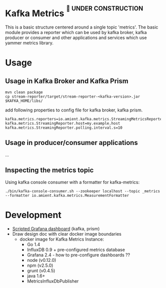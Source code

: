 # Kafka Metrics  <sup><sup>:no_entry_sign: UNDER CONSTRUCTION</sup></sup>

This is a basic structure centered around a single topic 'metrics'. The basic module provides a reporter which 
can be used by kafka broker, kafka producer or consumer and other applications and services which use yammer metrics
library.
 

# Usage

## Usage in Kafka Broker and Kafka Prism

```
mvn clean package
cp stream-reporter/target/stream-reporter-<kafka-version>.jar $KAFKA_HOME/libs/
```

add following properties to config file for kafka broker, kafka prism.  

```
kafka.metrics.reporters=io.amient.kafka.metrics.StreamingMetricsReporter
kafka.metrics.StreamingReporter.host=my.example.host
kafka.metrics.StreamingReporter.polling.interval.s=10
```

## Usage in producer/consumer applications 

...


## Inspecting the metrics topic  

Using kafka console consumer with a formatter for kafka-metrics:

```
./bin/kafka-console-consumer.sh --zookeeper localhost --topic _metrics --formatter io.amient.kafka.metrics.MeasurementFormatter
```


# Development

- [Scripted Grafana dashboard](http://docs.grafana.org/reference/scripting/)  (kafka, prism) 
- Draw design doc with clear docker image boundaries
    - docker image for Kafka Metrics Instance:
        - Go 1.4
        - InfluxDB 0.9 + pre-configured metrics database
        - Grafana 2.4 - how to pre-configure dashboards ??
        - node (v0.12.0)
        - npm (v2.5.0)
        - grunt (v0.4.5)
        - java 1.6+
        - MetricsInfluxDbPublisher


